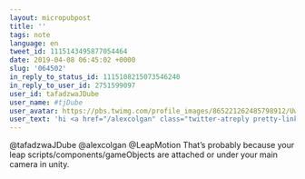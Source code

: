 ```yaml
---
layout: micropubpost
title: ''
tags: note
language: en
tweet_id: 1115143495877054464
date: 2019-04-08 06:45:02 +0000
slug: '064502'
in_reply_to_status_id: 1115108215073546240
in_reply_to_user_id: 2751599097
user_id: tafadzwaJDube
user_name: #tjDube
user_avatar: https://pbs.twimg.com/profile_images/865221262485798912/UwjakjF2.jpg
user_text: 'hi <a href="/alexcolgan" class="twitter-atreply pretty-link js-nav" dir="ltr" data-mentioned-user-id="261832839"><s>@</s><b>alexcolgan</b></a> , I am trying to do this setup (image) with  Oculus Rift. I want the <a href="/LeapMotion" class="twitter-atreply pretty-link js-nav" dir="ltr" data-mentioned-user-id="570369724"><s>@</s><b>LeapMotion</b></a>  to face down and track hands on a table. But on the VR scene hands move with head movements. At times hands are not correctly oriented. Is this set up possible with leap motion in VR?<a href="https://t.co/ChTH4HO6X6" class="twitter-timeline-link u-hidden" data-pre-embedded="true" dir="ltr">pic.twitter.com/ChTH4HO6X6</a>'
---
```

@tafadzwaJDube @alexcolgan @LeapMotion That’s probably because your leap scripts/components/gameObjects are attached or under your main camera in unity.
